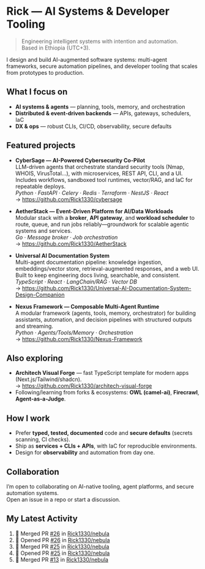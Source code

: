 # Rick — AI Systems & Developer Tooling

> Engineering intelligent systems with intention and automation.  
> Based in Ethiopia (UTC+3).

I design and build AI-augmented software systems: multi-agent frameworks, secure automation pipelines, and developer tooling that scales from prototypes to production.

## What I focus on
- **AI systems & agents** — planning, tools, memory, and orchestration
- **Distributed & event-driven backends** — APIs, gateways, schedulers, IaC
- **DX & ops** — robust CLIs, CI/CD, observability, secure defaults

## Featured projects
- **CyberSage — AI-Powered Cybersecurity Co-Pilot**  
  LLM-driven agents that orchestrate standard security tools (Nmap, WHOIS, VirusTotal…), with microservices, REST API, CLI, and a UI. Includes workflows, sandboxed tool runtimes, vector/RAG, and IaC for repeatable deploys.  
  _Python · FastAPI · Celery · Redis · Terraform · NestJS · React_  
  → https://github.com/Rick1330/cybersage

- **AetherStack — Event-Driven Platform for AI/Data Workloads**  
  Modular stack with a **broker**, **API gateway**, and **workload scheduler** to route, queue, and run jobs reliably—groundwork for scalable agentic systems and services.  
  _Go · Message broker · Job orchestration_  
  → https://github.com/Rick1330/AetherStack

- **Universal AI Documentation System**  
  Multi-agent documentation pipeline: knowledge ingestion, embeddings/vector store, retrieval-augmented responses, and a web UI. Built to keep engineering docs living, searchable, and consistent.  
  _TypeScript · React · LangChain/RAG · Vector DB_  
  → https://github.com/Rick1330/Universal-AI-Documentation-System-Design-Companion

- **Nexus Framework — Composable Multi-Agent Runtime**  
  A modular framework (agents, tools, memory, orchestrator) for building assistants, automation, and decision pipelines with structured outputs and streaming.  
  _Python · Agents/Tools/Memory · Orchestration_  
  → https://github.com/Rick1330/Nexus-Framework

## Also exploring
- **Architech Visual Forge** — fast TypeScript template for modern apps (Next.js/Tailwind/shadcn).  
  → https://github.com/Rick1330/architech-visual-forge
- Following/learning from forks & ecosystems: **OWL (camel-ai)**, **Firecrawl**, **Agent-as-a-Judge**.

## How I work
- Prefer **typed, tested, documented** code and **secure defaults** (secrets scanning, CI checks).
- Ship as **services + CLIs + APIs**, with IaC for reproducible environments.
- Design for **observability** and automation from day one.

## Collaboration
I’m open to collaborating on AI-native tooling, agent platforms, and secure automation systems.  
Open an issue in a repo or start a discussion.

## My Latest Activity
<!--START_SECTION:activity-->
1. 🎉 Merged PR [#26](https://github.com/Rick1330/nebula/pull/26) in [Rick1330/nebula](https://github.com/Rick1330/nebula)
2. 💪 Opened PR [#26](https://github.com/Rick1330/nebula/pull/26) in [Rick1330/nebula](https://github.com/Rick1330/nebula)
3. 🎉 Merged PR [#25](https://github.com/Rick1330/nebula/pull/25) in [Rick1330/nebula](https://github.com/Rick1330/nebula)
4. 💪 Opened PR [#25](https://github.com/Rick1330/nebula/pull/25) in [Rick1330/nebula](https://github.com/Rick1330/nebula)
5. 🎉 Merged PR [#13](https://github.com/Rick1330/nebula/pull/13) in [Rick1330/nebula](https://github.com/Rick1330/nebula)
<!--END_SECTION:activity-->



